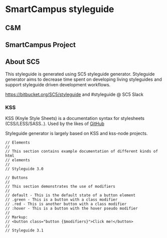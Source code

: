 <!-- SmartCampus Styleguide Startpage-->
# SmartCampus styleguide

## C&M
## SmartCampus Project
## About SC5

This styleguide is generated using SC5 styleguide generator. Styleguide
generator aims to decrease time spent on developing living styleguides and
support styleguide driven development workflows.

https://bitbucket.org/SC5/styleguide and #styleguide @ SC5 Slack

### KSS

KSS (Knyle Style Sheets) is a documentation syntax for stylesheets
(CSS/LESS/SASS..). Used by the likes of [GitHub](https://github.com/styleguide/css)

Styleguide generator is largely based on KSS and kss-node projects.

    // Elements
    //
    // This section contains example documentation of different kinds of html
    // elements
    //
    // Styleguide 3.0

    // Buttons
    //
    // This section demonstrates the use of modifiers
    //
    // default - This is the default state of a button element
    // .green - This is a button with a class modifier
    // .red - This is another button with a class modifier
    // :hover - This is a button with the hover pseudo modifier
    //
    // Markup:
    // <button class="button {$modifiers}">Click me!</button>
    //
    // Styleguide 3.1